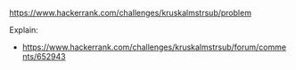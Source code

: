 https://www.hackerrank.com/challenges/kruskalmstrsub/problem

Explain:

- https://www.hackerrank.com/challenges/kruskalmstrsub/forum/comments/652943
